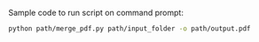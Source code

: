Sample code to run script on command prompt:

```bash
python path/merge_pdf.py path/input_folder -o path/output.pdf
